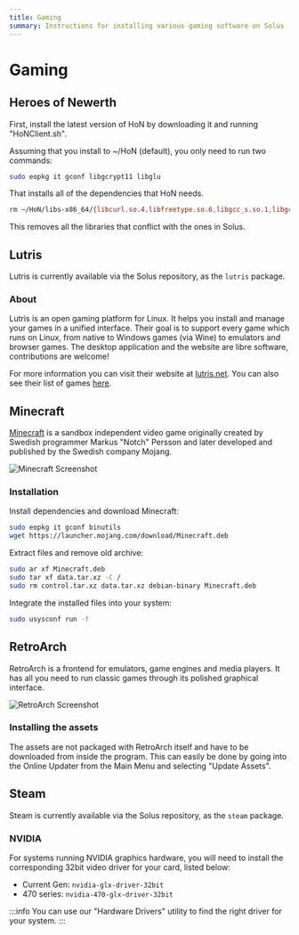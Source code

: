 ```yaml
---
title: Gaming
summary: Instructions for installing various gaming software on Solus
---
```


# Gaming

## Heroes of Newerth

First, install the latest version of HoN by downloading it and running "HoNClient.sh".

Assuming that you install to ~/HoN (default), you only need to run two commands:

```bash
sudo eopkg it gconf libgcrypt11 libglu
```

That installs all of the dependencies that HoN needs.

```bash
rm ~/HoN/libs-x86_64/{libcurl.so.4,libfreetype.so.6,libgcc_s.so.1,libgcrypt.so.11,libspeexdsp.so.1,libspeex.so.1,libstdc++.so.6,libudev.so.0}
```

This removes all the libraries that conflict with the ones in Solus.

## Lutris

Lutris is currently available via the Solus repository, as the `lutris` package.

### About

Lutris is an open gaming platform for Linux. It helps you install and manage your games in a unified interface. Their goal is to support every game which runs on Linux, from native to Windows games (via Wine) to emulators and browser games. The desktop application and the website are libre software, contributions are welcome!

For more information you can visit their website at [lutris.net](https://lutris.net). You can also see their list of games [here](https://lutris.net/games/).

## Minecraft

[Minecraft](https://www.minecraft.net) is a sandbox independent video game originally created by Swedish programmer Markus "Notch" Persson and later developed and published by the Swedish company Mojang.

![Minecraft Screenshot](minecraft.jpg)

### Installation

Install dependencies and download Minecraft:

```bash
sudo eopkg it gconf binutils
wget https://launcher.mojang.com/download/Minecraft.deb
```

Extract files and remove old archive:

```bash
sudo ar xf Minecraft.deb
sudo tar xf data.tar.xz -C /
sudo rm control.tar.xz data.tar.xz debian-binary Minecraft.deb
```

Integrate the installed files into your system:

```bash
sudo usysconf run -f
```

## RetroArch

RetroArch is a frontend for emulators, game engines and media players. It has all you need to run classic games through its polished graphical interface.

![RetroArch Screenshot](retroarch.jpg)

### Installing the assets

The assets are not packaged with RetroArch itself and have to be downloaded from inside the program. This can easily be done by going into the Online Updater from the Main Menu and selecting "Update Assets".

## Steam

Steam is currently available via the Solus repository, as the `steam` package.

### NVIDIA

For systems running NVIDIA graphics hardware, you will need to install the corresponding 32bit video driver for your card, listed below:

- Current Gen: `nvidia-glx-driver-32bit`
- 470 series: `nvidia-470-glx-driver-32bit`

:::info
You can use our "Hardware Drivers" utility to find the right driver for your system.
:::
